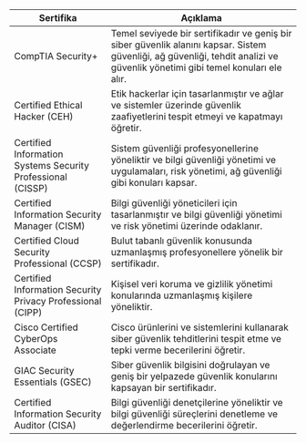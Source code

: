 | Sertifika | Açıklama | 
| - | - |
| CompTIA Security+ | Temel seviyede bir sertifikadır ve geniş bir siber güvenlik alanını kapsar. Sistem güvenliği, ağ güvenliği, tehdit analizi ve güvenlik yönetimi gibi temel konuları ele alır. |
| Certified Ethical Hacker (CEH) | Etik hackerlar için tasarlanmıştır ve ağlar ve sistemler üzerinde güvenlik zaafiyetlerini tespit etmeyi ve kapatmayı öğretir. |
| Certified Information Systems Security Professional (CISSP) | Sistem güvenliği profesyonellerine yöneliktir ve bilgi güvenliği yönetimi ve uygulamaları, risk yönetimi, ağ güvenliği gibi konuları kapsar. |
| Certified Information Security Manager (CISM) | Bilgi güvenliği yöneticileri için tasarlanmıştır ve bilgi güvenliği yönetimi ve risk yönetimi üzerinde odaklanır. |
| Certified Cloud Security Professional (CCSP) | Bulut tabanlı güvenlik konusunda uzmanlaşmış profesyonellere yönelik bir sertifikadır. |
| Certified Information Security Privacy Professional (CIPP) | Kişisel veri koruma ve gizlilik yönetimi konularında uzmanlaşmış kişilere yöneliktir. |
| Cisco Certified CyberOps Associate | Cisco ürünlerini ve sistemlerini kullanarak siber güvenlik tehditlerini tespit etme ve tepki verme becerilerini öğretir. |
| GIAC Security Essentials (GSEC) | Siber güvenlik bilgisini doğrulayan ve geniş bir yelpazede güvenlik konularını kapsayan bir sertifikadır. |
| Certified Information Security Auditor (CISA) | Bilgi güvenliği denetçilerine yöneliktir ve bilgi güvenliği süreçlerini denetleme ve değerlendirme becerilerini öğretir. |
